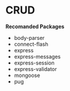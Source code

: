 # CRUD

**Recomanded Packages**

 - body-parser
 - connect-flash
 - express
 - express-messages
 - express-session
 - express-validator
 - mongoose
 - pug